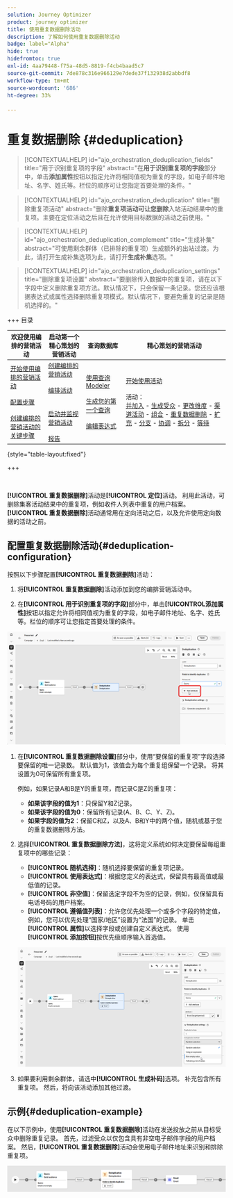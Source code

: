 ```yaml
---
solution: Journey Optimizer
product: journey optimizer
title: 使用重复数据删除活动
description: 了解如何使用重复数据删除活动
badge: label="Alpha"
hide: true
hidefromtoc: true
exl-id: 4aa79448-f75a-48d5-8819-f4cb4baad5c7
source-git-commit: 7de878c316e966129e7dede37f132938d2abbdf8
workflow-type: tm+mt
source-wordcount: '686'
ht-degree: 33%

---
```


# 重复数据删除 {#deduplication}

>[!CONTEXTUALHELP]
>id="ajo_orchestration_deduplication_fields"
>title="用于识别重复项的字段"
>abstract="在&#x200B;**用于识别重复项的字段**&#x200B;部分中，单击&#x200B;**&#x200B;添加属性&#x200B;**&#x200B;按钮以指定允许将相同值视为重复的字段，如电子邮件地址、名字、姓氏等。栏位的顺序可让您指定首要处理的条件。"

>[!CONTEXTUALHELP]
>id="ajo_orchestration_deduplication"
>title="删除重复项活动"
>abstract="删除&#x200B;**重复项活动可让您删除**&#x200B;入站活动结果中的重复项。主要在定位活动之后且在允许使用目标数据的活动之前使用。"

>[!CONTEXTUALHELP]
>id="ajo_orchestration_deduplication_complement"
>title="生成补集"
>abstract="可使用剩余群体（已排除的重复项）生成额外的出站过渡。为此，请打开生成补集选项为此，请打开&#x200B;**生成补集**&#x200B;选项。"

>[!CONTEXTUALHELP]
>id="ajo_orchestration_deduplication_settings"
>title="删除重复项设置"
>abstract="要删除传入数据中的重复项，请在以下字段中定义删除重复项方法。默认情况下，只会保留一条记录。您还应该根据表达式或属性选择删除重复项模式。默认情况下，要避免重复的记录是随机选择的。"

+++ 目录

| 欢迎使用编排的营销活动 | 启动第一个精心策划的营销活动 | 查询数据库 | 精心策划的营销活动 |
|---|---|---|---|
| [开始使用编排的营销活动](../gs-orchestrated-campaigns.md)<br/><br/>[配置步骤](../configuration-steps.md)<br/><br/>[创建编排的营销活动的关键步骤](../gs-campaign-creation.md) | [创建编排的营销活动](../create-orchestrated-campaign.md)<br/><br/>[编排活动](../orchestrate-activities.md)<br/><br/><br/>[启动并监视营销活动](../start-monitor-campaigns.md)<br/><br/>[报告](../reporting-campaigns.md) | [使用查询Modeler](../orchestrated-rule-builder.md)<br/><br/>[生成您的第一个查询](../build-query.md)<br/><br/>[编辑表达式](../edit-expressions.md) | [开始使用活动](about-activities.md)<br/><br/>活动：<br/>[并加入](and-join.md) - [生成受众](build-audience.md) - [更改维度](change-dimension.md) - [渠道活动](channels.md) - [组合](combine.md) - [重复数据删除](deduplication.md) - [扩充](enrichment.md) - [分支](fork.md) - [协调](reconciliation.md) - [拆分](split.md) - [等待](wait.md) |

{style="table-layout:fixed"}

+++

<br/>

**[!UICONTROL 重复数据删除]**&#x200B;活动是&#x200B;**[!UICONTROL 定位]**&#x200B;活动。 利用此活动，可删除集客活动结果中的重复项，例如收件人列表中重复的用户档案。 **[!UICONTROL 重复数据删除]**&#x200B;活动通常用在定向活动之后，以及允许使用定向数据的活动之前。

## 配置重复数据删除活动{#deduplication-configuration}

按照以下步骤配置&#x200B;**[!UICONTROL 重复数据删除]**&#x200B;活动：


1. 将&#x200B;**[!UICONTROL 重复数据删除]**&#x200B;活动添加到您的编排营销活动中。

1. 在&#x200B;**[!UICONTROL 用于识别重复项的字段]**&#x200B;部分中，单击&#x200B;**[!UICONTROL &#x200B;添加属性&#x200B;]**&#x200B;按钮以指定允许将相同值视为重复的字段，如电子邮件地址、名字、姓氏等。栏位的顺序可让您指定首要处理的条件。

![](../assets/deduplication-1.png)

1. 在&#x200B;**[!UICONTROL 重复数据删除设置]**&#x200B;部分中，使用“要保留的重复项”字段选择要保留的唯一记录数。 默认值为1，该值会为每个重复组保留一个记录。 将其设置为0可保留所有重复项。

   例如，如果记录A和B是Y的重复项，而记录C是Z的重复项：

   * **如果该字段的值为1**：只保留Y和Z记录。
   * **如果该字段的值为0**：保留所有记录(A、B、C、Y、Z)。
   * **如果字段的值为2**：保留C和Z，以及A、B和Y中的两个值，随机或基于您的重复数据删除方法。

1. 选择&#x200B;**[!UICONTROL 重复数据删除方法]**，这将定义系统如何决定要保留每组重复项中的哪些记录：

   * **[!UICONTROL 随机选择]**：随机选择要保留的重复项记录。
   * **[!UICONTROL 使用表达式]**：根据您定义的表达式，保留具有最高值或最低值的记录。
   * **[!UICONTROL 非空值]**：保留选定字段不为空的记录，例如，仅保留具有电话号码的用户档案。
   * **[!UICONTROL 遵循值列表]**：允许您优先处理一个或多个字段的特定值，例如，您可以优先处理“国家/地区”设置为“法国”的记录。 单击&#x200B;**[!UICONTROL 属性]**&#x200B;以选择字段或创建自定义表达式。 使用&#x200B;**[!UICONTROL 添加按钮]**&#x200B;按优先级顺序输入首选值。

   ![](../assets/deduplication-2.png)

1. 如果要利用剩余群体，请选中&#x200B;**[!UICONTROL 生成补码]**&#x200B;选项。 补充包含所有重复项。 然后，将向该活动添加其他过渡。

## 示例{#deduplication-example}

在以下示例中，使用&#x200B;**[!UICONTROL 重复数据删除]**&#x200B;活动在发送投放之前从目标受众中删除重复记录。 首先，过滤受众以仅包含具有非空电子邮件字段的用户档案。 然后，**[!UICONTROL 重复数据删除]**&#x200B;活动会使用电子邮件地址来识别和排除重复项。

![](../assets/deduplication-3.png)
